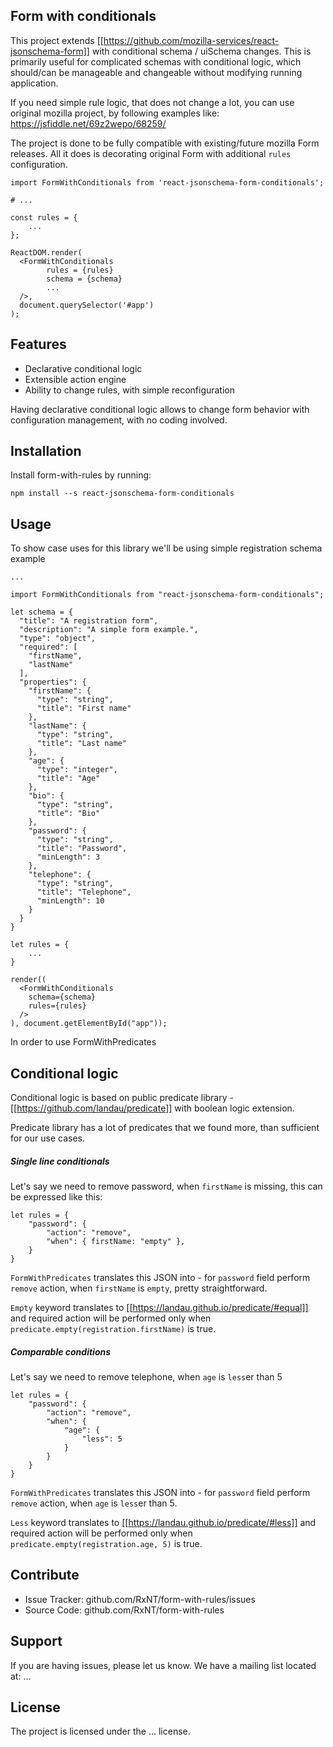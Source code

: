 Form with conditionals
----------------------

This project extends [[https://github.com/mozilla-services/react-jsonschema-form]] with conditional schema / uiSchema changes.
This is primarily useful for complicated schemas with conditional logic,
which should/can be manageable and changeable without modifying running application.

If you need simple rule logic, that does not change a lot, you can use original mozilla project,
by following examples like: https://jsfiddle.net/69z2wepo/68259/

The project is done to be fully compatible with existing/future mozilla Form releases.
All it does is decorating original Form with additional `rules` configuration.

    import FormWithConditionals from 'react-jsonschema-form-conditionals';

    # ...
    
    const rules = {
        ...
    };
    
    ReactDOM.render(
      <FormWithConditionals
            rules = {rules}
            schema = {schema}
            ...
      />,
      document.querySelector('#app')
    );

Features
--------

- Declarative conditional logic
- Extensible action engine
- Ability to change rules, with simple reconfiguration

Having declarative conditional logic allows to change form behavior with configuration management, with no coding involved.

Installation
------------

Install form-with-rules by running:

    npm install --s react-jsonschema-form-conditionals

Usage
-----

To show case uses for this library we'll be using simple registration schema example 

    ...
    
    import FormWithConditionals from "react-jsonschema-form-conditionals";
    
    let schema = {
      "title": "A registration form",
      "description": "A simple form example.",
      "type": "object",
      "required": [
        "firstName",
        "lastName"
      ],
      "properties": {
        "firstName": {
          "type": "string",
          "title": "First name"
        },
        "lastName": {
          "type": "string",
          "title": "Last name"
        },
        "age": {
          "type": "integer",
          "title": "Age"
        },
        "bio": {
          "type": "string",
          "title": "Bio"
        },
        "password": {
          "type": "string",
          "title": "Password",
          "minLength": 3
        },
        "telephone": {
          "type": "string",
          "title": "Telephone",
          "minLength": 10
        }
      }
    }
    
    let rules = {
        ...
    }
    
    render((
      <FormWithConditionals
        schema={schema}
        rules={rules}
      />
    ), document.getElementById("app"));

In order to use FormWithPredicates


Conditional logic
------------

Conditional logic is based on public predicate library - [[https://github.com/landau/predicate]] 
with boolean logic extension. 

Predicate library has a lot of predicates that we found more, than sufficient for our use cases.

##### Single line conditionals

Let's say we need to remove password, when `firstName` is missing, this can be expressed like this:

    let rules = {
        "password": {
            "action": "remove",
            "when": { firstName: "empty" },
        }
    }

`FormWithPredicates` translates this JSON into - for `password` field perform `remove` action, 
when `firstName` is `empty`, pretty straightforward. 

`Empty` keyword translates to [[https://landau.github.io/predicate/#equal]] and required 
action will be performed only when `predicate.empty(registration.firstName)` is true. 


##### Comparable conditions

Let's say we need to remove telephone, when `age` is `less`er than 5  

    let rules = {
        "password": {
            "action": "remove",
            "when": {
                "age": {
                    "less": 5
                }
            }
        }
    }

`FormWithPredicates` translates this JSON into - for `password` field perform `remove` action, 
when `age` is `less`er than 5.

`Less` keyword translates to [[https://landau.github.io/predicate/#less]] and required 
action will be performed only when `predicate.empty(registration.age, 5)` is true. 

Contribute
----------

- Issue Tracker: github.com/RxNT/form-with-rules/issues
- Source Code: github.com/RxNT/form-with-rules

Support
-------

If you are having issues, please let us know.
We have a mailing list located at: ...

License
-------

The project is licensed under the ... license.
